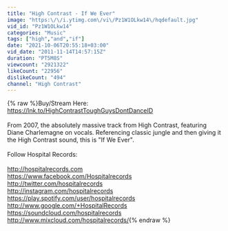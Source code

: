 ```yaml
---
title: "High Contrast - If We Ever"
image: "https:\/\/i.ytimg.com\/vi\/Pz1W1OLkw14\/hqdefault.jpg"
vid_id: "Pz1W1OLkw14"
categories: "Music"
tags: ["high","and","if"]
date: "2021-10-06T20:55:18+03:00"
vid_date: "2011-11-14T14:57:15Z"
duration: "PT5M8S"
viewcount: "2921322"
likeCount: "22956"
dislikeCount: "494"
channel: "High Contrast"
---
```

{% raw %}Buy/Stream Here: <a rel="nofollow" target="blank" href="https://lnk.to/HighContrastToughGuysDontDanceID">https://lnk.to/HighContrastToughGuysDontDanceID</a><br /><br />From 2007, the absolutely massive track from High Contrast, featuring Diane Charlemagne on vocals. Referencing classic jungle and then giving it the High Contrast sound, this is &quot;If We Ever&quot;.<br /><br />Follow Hospital Records:<br /><br /><a rel="nofollow" target="blank" href="http://hospitalrecords.com">http://hospitalrecords.com</a><br /><a rel="nofollow" target="blank" href="https://www.facebook.com/Hospitalrecords">https://www.facebook.com/Hospitalrecords</a><br /><a rel="nofollow" target="blank" href="http://twitter.com/hospitalrecords">http://twitter.com/hospitalrecords</a><br /><a rel="nofollow" target="blank" href="http://instagram.com/hospitalrecords">http://instagram.com/hospitalrecords</a><br /><a rel="nofollow" target="blank" href="https://play.spotify.com/user/hospitalrecords">https://play.spotify.com/user/hospitalrecords</a><br /><a rel="nofollow" target="blank" href="http://www.google.com/+HospitalRecords">http://www.google.com/+HospitalRecords</a><br /><a rel="nofollow" target="blank" href="https://soundcloud.com/hospitalrecords">https://soundcloud.com/hospitalrecords</a><br /><a rel="nofollow" target="blank" href="http://www.mixcloud.com/hospitalrecords/">http://www.mixcloud.com/hospitalrecords/</a>{% endraw %}
